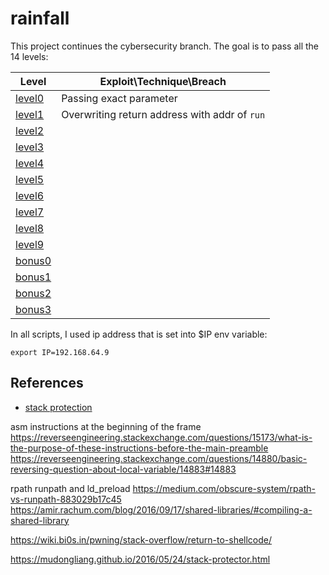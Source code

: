 # rainfall

This project continues the cybersecurity branch.
The goal is to pass all the 14 levels:

| Level | Exploit\Technique\Breach |
| ----- | ------- |
| [level0](/level0/README.md) | Passing exact parameter |
| [level1](/level1/README.md) | Overwriting return address with addr of `run` |
| [level2](/level2/README.md) | |
| [level3](/level3/README.md) | |
| [level4](/level4/README.md) | |
| [level5](/level5/README.md) | |
| [level6](/level6/README.md) | |
| [level7](/level7/README.md) | |
| [level8](/level8/README.md) | |
| [level9](/level9/README.md) | |
| [bonus0](/level10/README.md) | |
| [bonus1](/level11/README.md) | |
| [bonus2](/level12/README.md) | |
| [bonus3](/level13/README.md) | |

In all scripts, I used ip address that is set into $IP env variable:  
```
export IP=192.168.64.9
```

## References
- [stack protection](https://developers.redhat.com/articles/2022/06/02/use-compiler-flags-stack-protection-gcc-and-clang#control_flow_integrity)


asm instructions at the beginning of the frame
https://reverseengineering.stackexchange.com/questions/15173/what-is-the-purpose-of-these-instructions-before-the-main-preamble
https://reverseengineering.stackexchange.com/questions/14880/basic-reversing-question-about-local-variable/14883#14883

rpath runpath and ld_preload
https://medium.com/obscure-system/rpath-vs-runpath-883029b17c45
https://amir.rachum.com/blog/2016/09/17/shared-libraries/#compiling-a-shared-library


https://wiki.bi0s.in/pwning/stack-overflow/return-to-shellcode/


https://mudongliang.github.io/2016/05/24/stack-protector.html